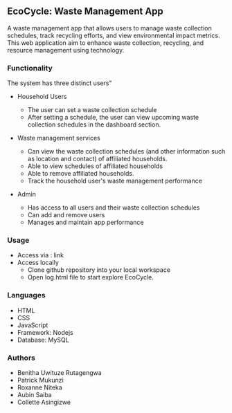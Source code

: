 ## EcoCycle: Waste Management App

A waste management app that allows users to manage waste collection schedules, track recycling efforts, and view environmental impact metrics. This web application aim to enhance waste collection, recycling, and resource management using technology.

### Functionality

The system has three distinct users"
- Household Users
    - The user can set a waste collection schedule
    - After setting a schedule, the user can view upcoming waste collection schedules in the        dashboard section.

- Waste management services
    - Can view the waste collection schedules (and other information such as location and contact) of affiliated households.
    - Able to view schedules of affiliated households
    - Able to remove affiliated households.
    - Track the household user's waste management performance
- Admin
    - Has access to all users and their waste collection schedules
    - Can add and remove users
    - Manages and maintain app performance

### Usage
- Access via : link
- Access locally
    - Clone github repository into your local workspace
    - Open log.html file to start explore EcoCycle.

### Languages

- HTML
- CSS
- JavaScript
- Framework: Nodejs
- Database: MySQL

### Authors

- Benitha Uwituze Rutagengwa
- Patrick  Mukunzi
- Roxanne Niteka
- Aubin Saiba
- Collette Asingizwe



